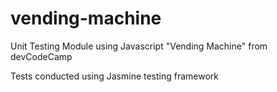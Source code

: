 # vending-machine
Unit Testing Module using Javascript "Vending Machine" from devCodeCamp

Tests conducted using Jasmine testing framework


